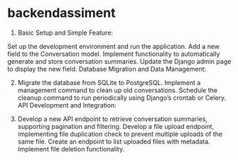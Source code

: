 # backendassiment

1. Basic Setup and Simple Feature:

Set up the development environment and run the application.
Add a new field to the Conversation model.
Implement functionality to automatically generate and store conversation summaries.
Update the Django admin page to display the new field.
Database Migration and Data Management:

2. Migrate the database from SQLite to PostgreSQL.
Implement a management command to clean up old conversations.
Schedule the cleanup command to run periodically using Django’s crontab or Celery.
API Development and Integration:

3. Develop a new API endpoint to retrieve conversation summaries, supporting pagination and filtering.
Develop a file upload endpoint, implementing file duplication check to prevent multiple uploads of the same file.
Create an endpoint to list uploaded files with metadata.
Implement file deletion functionality.
